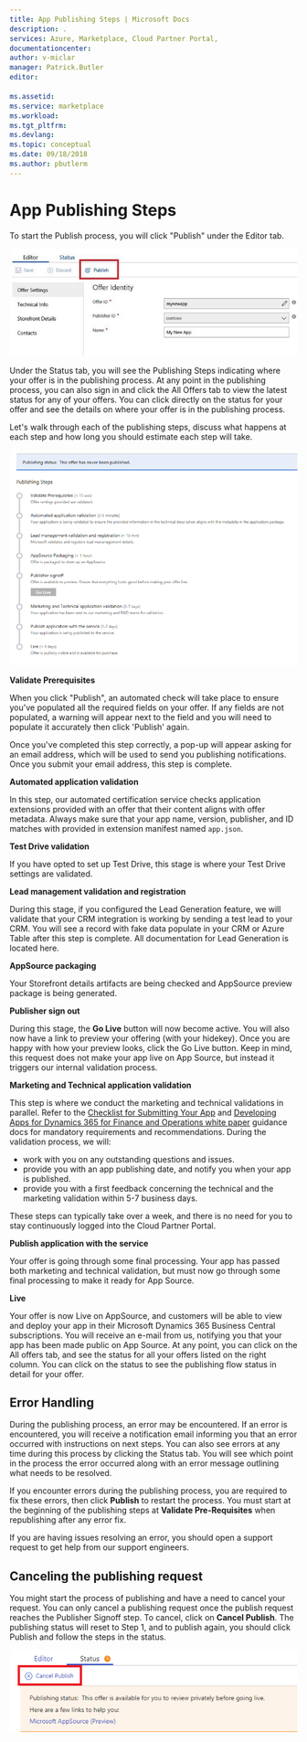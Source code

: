 ```yaml
---
title: App Publishing Steps | Microsoft Docs
description: .
services: Azure, Marketplace, Cloud Partner Portal, 
documentationcenter:
author: v-miclar
manager: Patrick.Butler  
editor:

ms.assetid: 
ms.service: marketplace
ms.workload: 
ms.tgt_pltfrm: 
ms.devlang: 
ms.topic: conceptual
ms.date: 09/18/2018
ms.author: pbutlerm
---
```



App Publishing Steps
====================

To start the Publish process, you will click "Publish" under the Editor
tab.

![CPP Publish App button](./media/d365-financials/image014.jpg)


Under the Status tab, you will see the Publishing Steps indicating where
your offer is in the publishing process. At any point in the publishing
process, you can also sign in and click the All Offers tab to view the
latest status for any of your offers. You can click directly on the
status for your offer and see the details on where your offer is in the
publishing process.

Let's walk through each of the publishing steps, discuss what happens at
each step and how long you should estimate each step will take.

![Publishing process diagram](./media/d365-financials/image017.png)


**Validate Prerequisites**

When you click "Publish", an automated check will take place to ensure
you've populated all the required fields on your offer. If any fields
are not populated, a warning will appear next to the field and you will
need to populate it accurately then click 'Publish' again.

Once you've completed this step correctly, a pop-up will appear asking
for an email address, which will be used to send you publishing notifications. 
Once you submit your email address, this step is complete.


**Automated application validation**

In this step, our automated certification service checks application
extensions provided with an offer that their content aligns with offer
metadata. Always make sure that your app name, version, publisher, and ID
matches with provided in extension manifest named `app.json`.


**Test Drive validation**

If you have opted to set up Test Drive, this stage is where your Test
Drive settings are validated.


**Lead management validation and registration**

During this stage, if you configured the Lead Generation feature, we
will validate that your CRM integration is working by sending a test
lead to your CRM. You will see a record with fake data populate in your
CRM or Azure Table after this step is complete. All documentation for
Lead Generation is located here.


**AppSource packaging**

Your Storefront details artifacts are being checked and AppSource
preview package is being generated.


**Publisher sign out**

During this stage, the **Go Live** button will now become active. You will
also now have a link to preview your offering (with your hidekey). Once
you are happy with how your preview looks, click the Go Live button.
Keep in mind, this request does not make your app live on App Source, but 
instead it triggers our internal validation process.


**Marketing and Technical application validation**

This step is where we conduct the marketing and technical validations in
parallel. Refer to the
[Checklist for Submitting Your App](https://aka.ms/CheckBeforeYouSubmit) and
[Developing Apps for Dynamics 365 for Finance and Operations white paper](https://go.microsoft.com/fwlink/?linkid=841518) guidance
docs for mandatory requirements and recommendations. During the
validation process, we will:
-  work with you on any outstanding questions and issues.  
- provide you with an app publishing date, and notify you when your app is published. 
- provide you with a first feedback concerning the technical and the marketing validation within 5-7 business days.

These steps can typically take over a week, and there is no need for you to stay continuously logged into the Cloud
Partner Portal.


**Publish application with the service**

Your offer is going through some final processing. Your app has passed
both marketing and technical validation, but must now go through some
final processing to make it ready for App Source.


**Live**

Your offer is now Live on AppSource, and customers will be able to view
and deploy your app in their Microsoft Dynamics 365 Business Central
subscriptions. You will receive an e-mail from us, notifying you that
your app has been made public on App Source. At any point, you can click
on the All offers tab, and see the status for all your offers listed on
the right column. You can click on the status to see the publishing flow
status in detail for your offer.


Error Handling
--------------

During the publishing process, an error may be encountered. If an error
is encountered, you will receive a notification email informing you that
an error occurred with instructions on next steps. You can also see
errors at any time during this process by clicking the Status tab. You
will see which point in the process the error occurred along with an
error message outlining what needs to be resolved.

If you encounter errors during the publishing process, you are
required to fix these errors, then click **Publish** to restart the process. You
must start at the beginning of the publishing steps at **Validate
Pre-Requisites** when republishing after any error fix.

If you are having issues resolving an error, you should open a support
request to get help from our support engineers.


Canceling the publishing request
--------------------------------

You might start the process of publishing and have a need to cancel your
request. You can only cancel a publishing request once the publish
request reaches the Publisher Signoff step. To cancel, click on **Cancel
Publish**. The publishing status will reset to Step 1, and to publish
again, you should click Publish and follow the steps in the status.

![Cancel publishing button](./media/d365-financials/image013.png)
